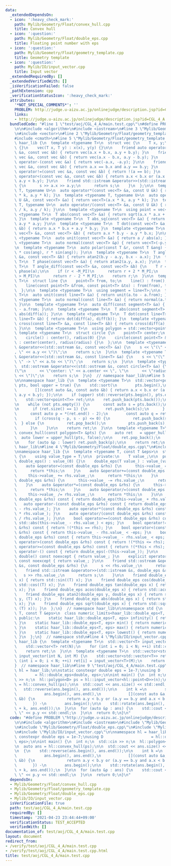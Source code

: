```yaml
---
data:
  _extendedDependsOn:
  - icon: ':heavy_check_mark:'
    path: Mylib/Geometry/Float/convex_hull.cpp
    title: Convex hull
  - icon: ':question:'
    path: Mylib/Geometry/Float/double_eps.cpp
    title: Floating point number with eps
  - icon: ':question:'
    path: Mylib/Geometry/Float/geometry_template.cpp
    title: Geometry template
  - icon: ':question:'
    path: Mylib/IO/input_vector.cpp
    title: Input vector
  _extendedRequiredBy: []
  _extendedVerifiedWith: []
  _isVerificationFailed: false
  _pathExtension: cpp
  _verificationStatusIcon: ':heavy_check_mark:'
  attributes:
    '*NOT_SPECIAL_COMMENTS*': ''
    PROBLEM: http://judge.u-aizu.ac.jp/onlinejudge/description.jsp?id=CGL_4_A
    links:
    - http://judge.u-aizu.ac.jp/onlinejudge/description.jsp?id=CGL_4_A
  bundledCode: "#line 1 \"test/aoj/CGL_4_A/main.test.cpp\"\n#define PROBLEM \"http://judge.u-aizu.ac.jp/onlinejudge/description.jsp?id=CGL_4_A\"\
    \n\n#include <algorithm>\n#include <iostream>\n#line 3 \"Mylib/Geometry/Float/convex_hull.cpp\"\
    \n#include <vector>\n#line 2 \"Mylib/Geometry/Float/geometry_template.cpp\"\n\
    #include <cmath>\n#line 5 \"Mylib/Geometry/Float/geometry_template.cpp\"\n\nnamespace\
    \ haar_lib {\n  template <typename T>\n  struct vec {\n    T x, y;\n    vec()\
    \ {}\n    vec(T x, T y) : x(x), y(y) {}\n\n    friend auto operator+(const vec\
    \ &a, const vec &b) { return vec(a.x + b.x, a.y + b.y); }\n    friend auto operator-(const\
    \ vec &a, const vec &b) { return vec(a.x - b.x, a.y - b.y); }\n    friend auto\
    \ operator-(const vec &a) { return vec(-a.x, -a.y); }\n\n    friend bool operator==(const\
    \ vec &a, const vec &b) { return a.x == b.x and a.y == b.y; }\n    friend bool\
    \ operator!=(const vec &a, const vec &b) { return !(a == b); }\n    friend bool\
    \ operator<(const vec &a, const vec &b) { return a.x < b.x or (a.x == b.x and\
    \ a.y < b.y); }\n\n    friend std::istream &operator>>(std::istream &s, vec &a)\
    \ {\n      s >> a.x >> a.y;\n      return s;\n    }\n  };\n\n  template <typename\
    \ T, typename U>\n  auto operator*(const vec<T> &a, const U &k) { return vec<T>(a.x\
    \ * k, a.y * k); }\n  template <typename T, typename U>\n  auto operator*(const\
    \ U &k, const vec<T> &a) { return vec<T>(a.x * k, a.y * k); }\n  template <typename\
    \ T, typename U>\n  auto operator/(const vec<T> &a, const U &k) { return vec<T>(a.x\
    \ / k, a.y / k); }\n\n  template <typename T>\n  using point = vec<T>;\n\n  template\
    \ <typename T>\n  T abs(const vec<T> &a) { return sqrt(a.x * a.x + a.y * a.y);\
    \ }\n  template <typename T>\n  T abs_sq(const vec<T> &a) { return a.x * a.x +\
    \ a.y * a.y; }\n\n  template <typename T>\n  T dot(const vec<T> &a, const vec<T>\
    \ &b) { return a.x * b.x + a.y * b.y; }\n  template <typename T>\n  T cross(const\
    \ vec<T> &a, const vec<T> &b) { return a.x * b.y - a.y * b.x; }\n\n  template\
    \ <typename T>\n  auto unit(const vec<T> &a) { return a / abs(a); }\n  template\
    \ <typename T>\n  auto normal(const vec<T> &p) { return vec<T>(-p.y, p.x); }\n\
    \n  template <typename T>\n  auto polar(const T &r, const T &ang) { return vec<T>(r\
    \ * cos(ang), r * sin(ang)); }\n\n  template <typename T>\n  T angle(const vec<T>\
    \ &a, const vec<T> &b) { return atan2(b.y - a.y, b.x - a.x); }\n  template <typename\
    \ T>\n  T phase(const vec<T> &a) { return atan2(a.y, a.x); }\n\n  template <typename\
    \ T>\n  T angle_diff(const vec<T> &a, const vec<T> &b) {\n    T r = phase(b) -\
    \ phase(a);\n\n    if (r < -M_PI)\n      return r + 2 * M_PI;\n    else if (r\
    \ > M_PI)\n      return r - 2 * M_PI;\n    return r;\n  }\n\n  template <typename\
    \ T>\n  struct line {\n    point<T> from, to;\n    line() : from(), to() {}\n\
    \    line(const point<T> &from, const point<T> &to) : from(from), to(to) {}\n\
    \  };\n\n  template <typename T>\n  using segment = line<T>;\n\n  template <typename\
    \ T>\n  auto unit(const line<T> &a) { return unit(a.to - a.from); }\n  template\
    \ <typename T>\n  auto normal(const line<T> &a) { return normal(a.to - a.from);\
    \ }\n\n  template <typename T>\n  auto diff(const segment<T> &a) { return a.to\
    \ - a.from; }\n\n  template <typename T>\n  T abs(const segment<T> &a) { return\
    \ abs(diff(a)); }\n\n  template <typename T>\n  T dot(const line<T> &a, const\
    \ line<T> &b) { return dot(diff(a), diff(b)); }\n  template <typename T>\n  T\
    \ cross(const line<T> &a, const line<T> &b) { return cross(diff(a), diff(b));\
    \ }\n\n  template <typename T>\n  using polygon = std::vector<point<T>>;\n\n \
    \ template <typename T>\n  struct circle {\n    point<T> center;\n    T radius;\n\
    \    circle() : center(), radius(0) {}\n    circle(const point<T> &center, T radius)\
    \ : center(center), radius(radius) {}\n  };\n\n  template <typename T>\n  std::ostream\
    \ &operator<<(std::ostream &s, const vec<T> &a) {\n    s << \"(\" << a.x << \"\
    , \" << a.y << \")\";\n    return s;\n  }\n\n  template <typename T>\n  std::ostream\
    \ &operator<<(std::ostream &s, const line<T> &a) {\n    s << \"(\" << a.from <<\
    \ \" -> \" << a.to << \")\";\n    return s;\n  }\n\n  template <typename T>\n\
    \  std::ostream &operator<<(std::ostream &s, const circle<T> &a) {\n    s << \"\
    (\"\n      << \"center: \" << a.center << \", \"\n      << \"radius: \" << a.radius\
    \ << \")\";\n    return s;\n  }\n}  // namespace haar_lib\n#line 5 \"Mylib/Geometry/Float/convex_hull.cpp\"\
    \n\nnamespace haar_lib {\n  template <typename T>\n  std::vector<point<T>> upper_hull(polygon<T>\
    \ pts, bool upper = true) {\n    std::sort(\n        pts.begin(),\n        pts.end(),\n\
    \        [](const auto &a, const auto &b) { return a.x < b.x or (a.x == b.x and\
    \ a.y < b.y); });\n\n    if (upper) std::reverse(pts.begin(), pts.end());\n\n\
    \    std::vector<point<T>> ret;\n\n    ret.push_back(pts.back());\n    pts.pop_back();\n\
    \n    while (not pts.empty()) {\n      const auto s = pts.back();\n      pts.pop_back();\n\
    \n      if (ret.size() == 1) {\n        ret.push_back(s);\n      } else {\n  \
    \      const auto p = *(ret.end() - 2);\n        const auto q = ret.back();\n\n\
    \        if (cross(q - p, s - p) <= 0) {\n          ret.push_back(s);\n      \
    \  } else {\n          ret.pop_back();\n          pts.push_back(s);\n        }\n\
    \      }\n    }\n\n    return ret;\n  }\n\n  template <typename T>\n  std::vector<point<T>>\
    \ convex_hull(const polygon<T> &pts) {\n    auto ret   = upper_hull(pts);\n  \
    \  auto lower = upper_hull(pts, false);\n\n    ret.pop_back();\n    lower.pop_back();\n\
    \n    for (auto &p : lower) ret.push_back(p);\n\n    return ret;\n  }\n}  // namespace\
    \ haar_lib\n#line 4 \"Mylib/Geometry/Float/double_eps.cpp\"\n#include <limits>\n\
    \nnamespace haar_lib {\n  template <typename T, const T &eps>\n  struct double_eps\
    \ {\n    using value_type = T;\n\n  private:\n    T value_;\n\n  public:\n   \
    \ double_eps() : value_(0) {}\n    double_eps(T value_) : value_(value_) {}\n\n\
    \    auto &operator=(const double_eps &rhs) {\n      this->value_ = rhs.value_;\n\
    \      return *this;\n    }\n    auto &operator+=(const double_eps &rhs) {\n \
    \     this->value_ += rhs.value_;\n      return *this;\n    }\n    auto &operator-=(const\
    \ double_eps &rhs) {\n      this->value_ -= rhs.value_;\n      return *this;\n\
    \    }\n    auto &operator*=(const double_eps &rhs) {\n      this->value_ *= rhs.value_;\n\
    \      return *this;\n    }\n    auto &operator/=(const double_eps &rhs) {\n \
    \     this->value_ /= rhs.value_;\n      return *this;\n    }\n\n    auto operator+(const\
    \ double_eps &rhs) const { return double_eps(this->value_ + rhs.value_); }\n \
    \   auto operator-(const double_eps &rhs) const { return double_eps(this->value_\
    \ - rhs.value_); }\n    auto operator*(const double_eps &rhs) const { return double_eps(this->value_\
    \ * rhs.value_); }\n    auto operator/(const double_eps &rhs) const { return double_eps(this->value_\
    \ / rhs.value_); }\n\n    bool operator==(const double_eps &rhs) const { return\
    \ std::abs(this->value_ - rhs.value_) < eps; }\n    bool operator!=(const double_eps\
    \ &rhs) const { return !(*this == rhs); }\n    bool operator<(const double_eps\
    \ &rhs) const { return this->value_ - rhs.value_ < -eps; }\n    bool operator<=(const\
    \ double_eps &rhs) const { return this->value_ - rhs.value_ < eps; }\n    bool\
    \ operator>(const double_eps &rhs) const { return !(*this <= rhs); }\n    bool\
    \ operator>=(const double_eps &rhs) const { return !(*this < rhs); }\n\n    auto\
    \ operator-() const { return double_eps(-(this->value_)); }\n\n    explicit operator\
    \ double() const noexcept { return value_; }\n    explicit operator long double()\
    \ const noexcept { return value_; }\n\n    friend std::ostream &operator<<(std::ostream\
    \ &s, const double_eps &rhs) {\n      s << rhs.value_;\n      return s;\n    }\n\
    \    friend std::istream &operator>>(std::istream &s, double_eps &rhs) {\n   \
    \   s >> rhs.value_;\n      return s;\n    }\n\n    friend double_eps sin(double_eps\
    \ x) { return std::sin((T) x); }\n    friend double_eps cos(double_eps x) { return\
    \ std::cos((T) x); }\n    friend double_eps tan(double_eps x) { return std::tan((T)\
    \ x); }\n    friend double_eps acos(double_eps x) { return std::acos((T) x); }\n\
    \    friend double_eps atan2(double_eps y, double_eps x) { return std::atan2((T)\
    \ y, (T) x); }\n    friend double_eps abs(double_eps x) { return std::abs((T)\
    \ x); }\n    friend double_eps sqrt(double_eps x) { return std::sqrt(std::max<T>(0,\
    \ (T) x)); }\n  };\n}  // namespace haar_lib\n\nnamespace std {\n  template <typename\
    \ T, const T &eps>\n  class numeric_limits<haar_lib::double_eps<T, eps>> {\n \
    \ public:\n    static haar_lib::double_eps<T, eps> infinity() { return numeric_limits<T>::infinity();\
    \ }\n    static haar_lib::double_eps<T, eps> min() { return numeric_limits<T>::min();\
    \ }\n    static haar_lib::double_eps<T, eps> max() { return numeric_limits<T>::max();\
    \ }\n    static haar_lib::double_eps<T, eps> lowest() { return numeric_limits<T>::lowest();\
    \ }\n  };\n}  // namespace std\n#line 4 \"Mylib/IO/input_vector.cpp\"\n\nnamespace\
    \ haar_lib {\n  template <typename T>\n  std::vector<T> input_vector(int N) {\n\
    \    std::vector<T> ret(N);\n    for (int i = 0; i < N; ++i) std::cin >> ret[i];\n\
    \    return ret;\n  }\n\n  template <typename T>\n  std::vector<std::vector<T>>\
    \ input_vector(int N, int M) {\n    std::vector<std::vector<T>> ret(N);\n    for\
    \ (int i = 0; i < N; ++i) ret[i] = input_vector<T>(M);\n    return ret;\n  }\n\
    }  // namespace haar_lib\n#line 9 \"test/aoj/CGL_4_A/main.test.cpp\"\n\nnamespace\
    \ hl = haar_lib;\n\nstatic constexpr double eps = 1e-7;\nusing D             \
    \        = hl::double_eps<double, eps>;\n\nint main() {\n  int n;\n  std::cin\
    \ >> n;\n  hl::polygon<D> ps = hl::input_vector<hl::point<D>>(n);\n\n  auto ans\
    \ = hl::convex_hull(ps);\n\n  std::cout << ans.size() << std::endl;\n\n  {\n \
    \   std::reverse(ans.begin(), ans.end());\n\n    int k =\n        std::min_element(\n\
    \            ans.begin(), ans.end(),\n            [](const auto &a, const auto\
    \ &b) {\n              return a.y < b.y or (a.y == b.y and a.x < b.x);\n     \
    \       }) -\n        ans.begin();\n\n    std::rotate(ans.begin(), ans.begin()\
    \ + k, ans.end());\n  }\n\n  for (auto &p : ans) {\n    std::cout << p.x << \"\
    \ \" << p.y << std::endl;\n  }\n\n  return 0;\n}\n"
  code: "#define PROBLEM \"http://judge.u-aizu.ac.jp/onlinejudge/description.jsp?id=CGL_4_A\"\
    \n\n#include <algorithm>\n#include <iostream>\n#include \"Mylib/Geometry/Float/convex_hull.cpp\"\
    \n#include \"Mylib/Geometry/Float/double_eps.cpp\"\n#include \"Mylib/Geometry/Float/geometry_template.cpp\"\
    \n#include \"Mylib/IO/input_vector.cpp\"\n\nnamespace hl = haar_lib;\n\nstatic\
    \ constexpr double eps = 1e-7;\nusing D                     = hl::double_eps<double,\
    \ eps>;\n\nint main() {\n  int n;\n  std::cin >> n;\n  hl::polygon<D> ps = hl::input_vector<hl::point<D>>(n);\n\
    \n  auto ans = hl::convex_hull(ps);\n\n  std::cout << ans.size() << std::endl;\n\
    \n  {\n    std::reverse(ans.begin(), ans.end());\n\n    int k =\n        std::min_element(\n\
    \            ans.begin(), ans.end(),\n            [](const auto &a, const auto\
    \ &b) {\n              return a.y < b.y or (a.y == b.y and a.x < b.x);\n     \
    \       }) -\n        ans.begin();\n\n    std::rotate(ans.begin(), ans.begin()\
    \ + k, ans.end());\n  }\n\n  for (auto &p : ans) {\n    std::cout << p.x << \"\
    \ \" << p.y << std::endl;\n  }\n\n  return 0;\n}\n"
  dependsOn:
  - Mylib/Geometry/Float/convex_hull.cpp
  - Mylib/Geometry/Float/geometry_template.cpp
  - Mylib/Geometry/Float/double_eps.cpp
  - Mylib/IO/input_vector.cpp
  isVerificationFile: true
  path: test/aoj/CGL_4_A/main.test.cpp
  requiredBy: []
  timestamp: '2021-04-23 23:44:44+09:00'
  verificationStatus: TEST_ACCEPTED
  verifiedWith: []
documentation_of: test/aoj/CGL_4_A/main.test.cpp
layout: document
redirect_from:
- /verify/test/aoj/CGL_4_A/main.test.cpp
- /verify/test/aoj/CGL_4_A/main.test.cpp.html
title: test/aoj/CGL_4_A/main.test.cpp
---
```

